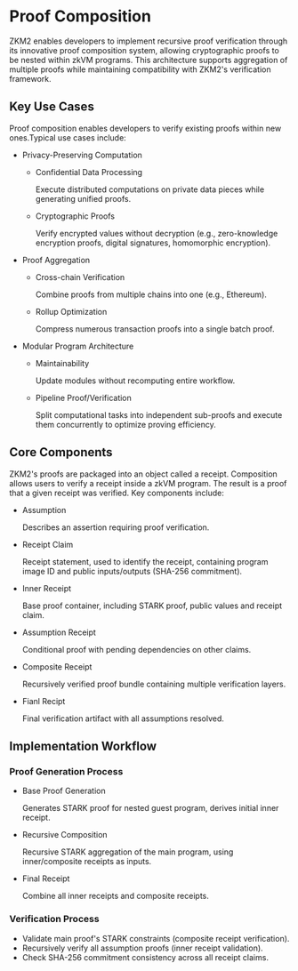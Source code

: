# Proof Composition

ZKM2 enables developers to implement recursive proof verification through its innovative proof composition system, allowing cryptographic proofs to be nested within zkVM programs. This architecture supports aggregation of multiple proofs while maintaining compatibility with ZKM2's verification framework.

## Key Use Cases

Proof composition enables developers to verify existing proofs within new ones.Typical use cases include:

- Privacy-Preserving Computation

  - Confidential Data Processing
    
    Execute distributed computations on private data pieces while generating unified proofs.

  - ​Cryptographic Proofs
  
    Verify encrypted values without decryption (e.g., zero-knowledge encryption proofs, digital signatures, homomorphic encryption).
  

- Proof Aggregation 

  - Cross-chain Verification

    Combine proofs from multiple chains into one (e.g., Ethereum).

  - ​Rollup Optimization
  
    Compress numerous transaction proofs into a single batch proof.
  
- Modular Program Architecture
  - Maintainability

    Update modules without recomputing entire workflow. 

  - Pipeline Proof/Verification

    Split computational tasks into independent sub-proofs and execute them concurrently to optimize proving efficiency.

## Core Components

ZKM2's proofs are packaged into an object called a receipt. Composition allows users to verify a receipt inside a zkVM program. The result is a proof that a given receipt was verified. Key components include:

- Assumption
  
  Describes an assertion requiring proof verification.

- Receipt Claim 
  
  Receipt statement, used to identify the receipt, containing program image ID and public inputs/outputs (SHA-256 commitment).

- Inner Receipt 
  
  Base proof container, including STARK proof, public values and receipt claim.


- Assumption Receipt
  
  Conditional proof with pending dependencies on other claims.  

- Composite Receipt	

  Recursively verified proof bundle containing multiple verification layers.

- Fianl Recipt

  Final verification artifact with all assumptions resolved. 
  

## Implementation Workflow

### Proof Generation Process

- Base Proof Generation
  
  Generates STARK proof for nested guest program, derives initial inner receipt.

- Recursive Composition

  Recursive STARK aggregation of the main program, using inner/composite receipts as inputs.

- Final Receipt
  
  Combine all inner receipts and composite receipts.


### Verification Process

- Validate main proof's STARK constraints (composite receipt verification).
- Recursively verify all assumption proofs (inner receipt validation).
- Check SHA-256 commitment consistency across all receipt claims.

